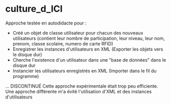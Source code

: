 # culture_d_ICI

Approche testée en autodidacte pour :
- Créé un objet de classe utilisateur pour chacun des nouveaux utilisateurs (contient leur nombre de participation, leur niveau, leur nom, prenom, classe scolaire, numero de carte RFID)
- Enregistrer les instances d'utilisateurs en XML (Exporter les objets vers le disque dur)
- Cherche l'existence d'un utilisateur dans une "base de données" dans le disque dur
- Instancier les utilisateurs enregistrés en XML (Importer dans le fil du programme)


... DISCONTINUÉ
Cette approche expérimentale était trop peu efficiente. Une approche différente m'a évité l'utilisation d'XML et des instances d'utilisateurs
